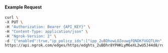 <!-- Code generated for API Clients. DO NOT EDIT. -->

#### Example Request

```bash
curl \
-X PUT \
-H "Authorization: Bearer {API_KEY}" \
-H "Content-Type: application/json" \
-H "Ngrok-Version: 2" \
-d '{"enabled":true,"ip_policy_ids":["ipp_2uBDhowLOZouwgfQNDKfUGQTLHn","ipp_2uBDhqGKyF44hwrMpgAwHtcWtsF"]}' \
https://api.ngrok.com/edges/https/edghts_2uBDhr8YPHKLyM6eXL2wU5J44d8/routes/edghtsrt_2uBDhtfohBd2u8mbqhcMq3ShP4V/ip_restriction
```
